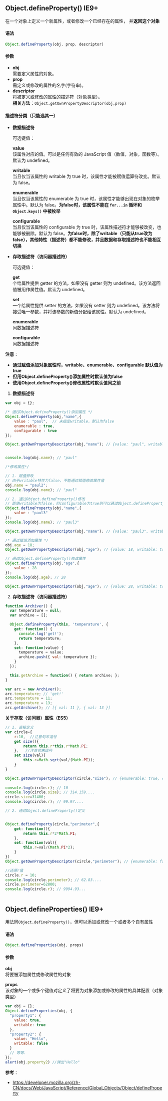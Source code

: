 ## Object.defineProperty()  <ES5> IE9+
在一个对象上定义一个新属性，或者修改一个已经存在的属性， 并**返回这个对象**

#### 语法

```js
Object.defineProperty(obj, prop, descriptor)
```
#### 参数
- **obj**  
需要定义属性的对象。
- **prop**  
需定义或修改的属性的名字(字符串)。
- **descriptor**  
将被定义或修改的属性的描述符（对象类型）。  
**相关方法**：`Object.getOwnPropertyDescriptor(obj,prop)`

#### 描述符分类（只能选其一）
- **数据描述符**

    可选键值：  
    
    **value**  
    该属性对应的值。可以是任何有效的 JavaScript 值（数值，对象，函数等）。默认为 undefined。  
    
    **writable**   
    当且仅当该属性的 writable 为 true 时，该属性才能被赋值运算符改变。默认为 false。  
    
    **enumerable**   
    当且仅当该属性的 enumerable 为 true 时，该属性才能够出现在对象的枚举属性中。默认为 false。**为false时，该属性不能在 `for...in` 循环和 `Object.keys()` 中被枚举**
    
    **configurable**  
    当且仅当该属性的 configurable 为 true 时，该属性描述符才能够被改变，也能够被删除。默认为 false。**为false时，除了writable（只能从true改为false），其他特性（描述符）都不能修改，并且数据和存取描述符也不能相互切换**

  
- **存取描述符（访问器描述符）**

    可选键值：
    
    **get**  
    个给属性提供 getter 的方法，如果没有 getter 则为 undefined。该方法返回值被用作属性值。默认为 undefined。  
    
    **set**   
    一个给属性提供 setter 的方法，如果没有 setter 则为 undefined。该方法将接受唯一参数，并将该参数的新值分配给该属性。默认为 undefined。 
    
    **enumerable**   
    同数据描述符
    
    **configurable**  
    同数据描述符
    
**注意**：
- **通过赋值添加对象属性时，writable、enumerable、configurable 默认值为 true**
- **但用Object.defineProperty()添加属性时默认值为false**
- **使用Object.defineProperty()修改属性时默认值同之前**


1. **数据描述符**

```js
var obj = {};

/* 通过Object.defineProperty()添加属性 */
Object.defineProperty(obj,"name",{
    value : "paul",  // 未指定writable，默认为false
    enumerable : true, 
    configurable : true
});

Object.getOwnPropertyDescriptor(obj,"name"); // {value: "paul", writable: false, enumerable: true, configurable: true}


console.log(obj.name); // "paul"

/*修改属性*/

// 1. 赋值修改
// 由于writable特性为false，不能通过赋值修改属性值
obj.name = "paul2";  
console.log(obj.name); // "paul"

// 2. 通过Object.defineProperty()修改
// 即使writable为false，但configurable为true则可以通过Object.defineProperty()修改
Object.defineProperty(obj,"name",{
    value : "paul3"
});
console.log(obj.name); // "paul3"

Object.getOwnPropertyDescriptor(obj,"name"); // {value: "paul3", writable: false, enumerable: true, configurable: true}

/* 通过赋值添加属性 */
obj.age = 18;
Object.getOwnPropertyDescriptor(obj,"age"); // {value: 18, writable: true, enumerable: true, configurable: true}

// 通过Object.defineProperty()修改属性
Object.defineProperty(obj,"age",{
    value : 28
}); 
console.log(obj.age); // 28

Object.getOwnPropertyDescriptor(obj,"age"); // {value: 28, writable: true, enumerable: true, configurable: true}

```
2. **存取描述符（访问器描述符）**

```js
function Archiver() {
  var temperature = null;
  var archive = [];

  Object.defineProperty(this, 'temperature', {
    get: function() {
      console.log('get!');
      return temperature;
    },
    set: function(value) {
      temperature = value;
      archive.push({ val: temperature });
    }
  });

  this.getArchive = function() { return archive; };
}

var arc = new Archiver();
arc.temperature; // 'get!'
arc.temperature = 11;
arc.temperature = 13;
arc.getArchive(); // [{ val: 11 }, { val: 13 }]


```

**关于存取（访问器）属性（ES5）**

```js
// 1. 直接定义
var circle={
    r:10,  //注意句末逗号
    get size(){
        return this.r*this.r*Math.PI;
    },   //注意句末逗号
    set size(val){
        this.r=Math.sqrt(val/(Math.PI));
    }
}

Object.getOwnPropertyDescriptor(circle,"size"); // {enumerable: true, configurable: true,set: function()..,get: function()...}
 
console.log(circle.r); // 10
console.log(circle.size); // 314.159....
circle.size=31400;
console.log(circle.r); // 99.97....

// 2. 通过Object.defineProperty()定义


Object.defineProperty(circle,"perimeter",{
    get: function(){
        return this.r*2*Math.PI;
    },
    set: function(val){
        this.r=val/(Math.PI*2);
    }
})
Object.getOwnPropertyDescriptor(circle,"perimeter"); // {enumerable: false, configurable: false,set: function()..,get: function()...}

//还原r值
circle.r = 10;
console.log(circle.perimeter); // 62.83....
circle.perimeter=62800;
console.log(circle.r); // 9994.93...



```

## Object.defineProperties() <ES5> IE9+
用法同`Object.defineProperty()`，但可以添加或修改一个或者多个自有属性

#### 语法

```js
Object.defineProperties(obj, props)
```
#### 参数

**obj**  
将要被添加属性或修改属性的对象  

**props**  
该对象的一个或多个键值对定义了将要为对象添加或修改的属性的具体配置（对象类型）


```js
var obj = {};
Object.defineProperties(obj, {
  "property1": {
    value: true,
    writable: true
  },
  "property2": {
    value: "Hello",
    writable: false
  }
  // 等等.
});
alert(obj.property2) //弹出"Hello"
```


**参考**：
- https://developer.mozilla.org/zh-CN/docs/Web/JavaScript/Reference/Global_Objects/Object/defineProperty

